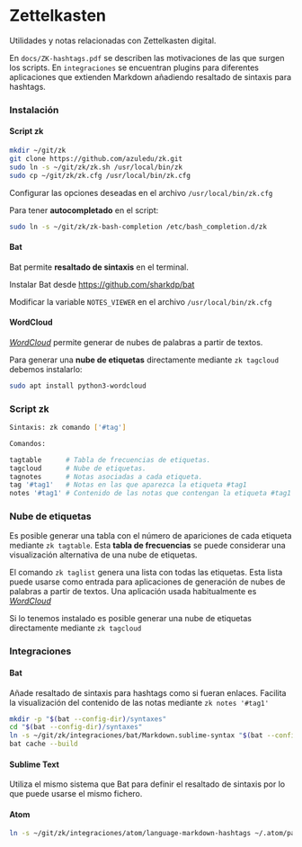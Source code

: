 # Zettelkasten

Utilidades y notas relacionadas con Zettelkasten digital.

En `docs/ZK-hashtags.pdf` se describen las motivaciones de las que surgen los scripts.
En `integraciones` se encuentran plugins para diferentes aplicaciones que extienden Markdown añadiendo resaltado de sintaxis para hashtags.


### Instalación

#### Script zk

``` bash
mkdir ~/git/zk
git clone https://github.com/azuledu/zk.git
sudo ln -s ~/git/zk/zk.sh /usr/local/bin/zk
sudo cp ~/git/zk/zk.cfg /usr/local/bin/zk.cfg
```

Configurar las opciones deseadas en el archivo `/usr/local/bin/zk.cfg`

Para tener **autocompletado** en el script:

``` bash
sudo ln -s ~/git/zk/zk-bash-completion /etc/bash_completion.d/zk
```

#### Bat

Bat permite **resaltado de sintaxis** en el terminal.

Instalar Bat desde https://github.com/sharkdp/bat

Modificar la variable `NOTES_VIEWER` en el archivo `/usr/local/bin/zk.cfg`


#### WordCloud

[_WordCloud_](https://github.com/amueller/word_cloud) permite generar de nubes de palabras a partir de textos.

Para generar una **nube de etiquetas** directamente mediante `zk tagcloud` debemos instalarlo:

``` bash
sudo apt install python3-wordcloud
```


### Script zk

``` bash
Sintaxis: zk comando ['#tag']

Comandos:

tagtable      # Tabla de frecuencias de etiquetas.
tagcloud      # Nube de etiquetas.
tagnotes      # Notas asociadas a cada etiqueta.
tag '#tag1'   # Notas en las que aparezca la etiqueta #tag1
notes '#tag1' # Contenido de las notas que contengan la etiqueta #tag1
```

### Nube de etiquetas

Es posible generar una tabla con el número de apariciones de cada etiqueta mediante `zk tagtable`. Esta **tabla de frecuencias** se puede considerar una visualización alternativa de una nube de etiquetas.

El comando `zk taglist` genera una lista con todas las etiquetas. Esta lista puede usarse como entrada para aplicaciones de generación de nubes de palabras a partir de textos. Una aplicación usada habitualmente es [_WordCloud_](https://github.com/amueller/word_cloud)

Si lo tenemos instalado es posible generar una nube de etiquetas directamente mediante `zk tagcloud`


### Integraciones

#### Bat

Añade resaltado de sintaxis para hashtags como si fueran enlaces. Facilita la visualización del contenido de las notas mediante `zk notes '#tag1'`

``` bash
mkdir -p "$(bat --config-dir)/syntaxes"
cd "$(bat --config-dir)/syntaxes"
ln -s ~/git/zk/integraciones/bat/Markdown.sublime-syntax "$(bat --config-dir)/syntaxes/Markdown.sublime-syntax"
bat cache --build
```


#### Sublime Text

Utiliza el mismo sistema que Bat para definir el resaltado de sintaxis por lo que puede usarse el mismo fichero.


#### Atom


```bash
ln -s ~/git/zk/integraciones/atom/language-markdown-hashtags ~/.atom/packages/language-markdown-hashtags

```
